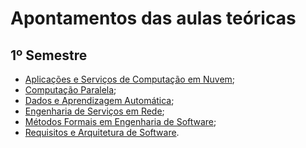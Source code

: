 # Apontamentos das aulas teóricas

## 1º Semestre
- [Aplicações e Serviços de Computação em Nuvem](https://franl08.github.io/nuvem-theory-mei/);
- [Computação Paralela](https://franl08.github.io/paralelismo-theory-mei/);
- [Dados e Aprendizagem Automática](https://franl08.github.io/machinelearning-theory-mei/);
- [Engenharia de Serviços em Rede](https://franl08.github.io/redes-theory-mei/);
- [Métodos Formais em Engenharia de Software](https://franl08.github.io/formalidades-theory-mei/);
- [Requisitos e Arquitetura de Software](https://franl08.github.io/requisitos-theory-mei/).
